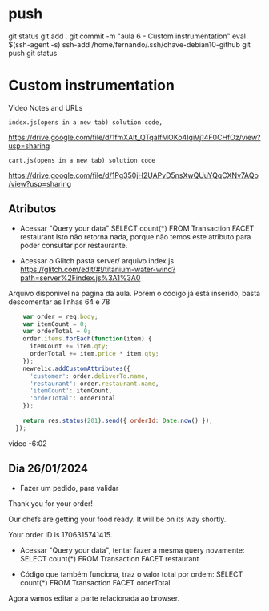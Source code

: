 
# ###################################################################################################################### 
# ###################################################################################################################### 
# ###################################################################################################################### 
#  push

git status
git add .
git commit -m "aula 6 - Custom instrumentation"
eval $(ssh-agent -s)
ssh-add /home/fernando/.ssh/chave-debian10-github
git push
git status



# ###################################################################################################################### 
# ###################################################################################################################### 
# ###################################################################################################################### 
# Custom instrumentation

Video Notes and URLs

    index.js(opens in a new tab) solution code, 
<https://drive.google.com/file/d/1fmXAlt_QTqaIfMOKo4IqiVj14F0CHfOz/view?usp=sharing>

    cart.js(opens in a new tab) solution code
<https://drive.google.com/file/d/1Pg350jH2UAPvD5nsXwQUuYQqCXNv7AQo/view?usp=sharing>




## Atributos

- Acessar "Query your data"
SELECT count(*) FROM Transaction FACET restaurant
Isto não retorna nada, porque não temos este atributo para poder consultar por restaurante.

- Acessar o Glitch
pasta server/
arquivo index.js
<https://glitch.com/edit/#!/titanium-water-wind?path=server%2Findex.js%3A1%3A0>

Arquivo disponivel na pagina da aula.
Porém o código já está inserido, basta descomentar as linhas 64 e 78

~~~~js
    var order = req.body;
    var itemCount = 0;
    var orderTotal = 0;
    order.items.forEach(function(item) { 
      itemCount += item.qty;
      orderTotal += item.price * item.qty;
    });
    newrelic.addCustomAttributes({
      'customer': order.deliverTo.name,
      'restaurant': order.restaurant.name,
      'itemCount': itemCount,
      'orderTotal': orderTotal
    });
    
    return res.status(201).send({ orderId: Date.now() });
  });
~~~~



video -6:02

## Dia 26/01/2024

- Fazer um pedido, para validar

Thank you for your order!

Our chefs are getting your food ready. It will be on its way shortly.

Your order ID is 1706315741415.




- Acessar "Query your data", tentar fazer a mesma query novamente:
SELECT count(*) FROM Transaction FACET restaurant


- Código que também funciona, traz o valor total por ordem:
SELECT count(*) FROM Transaction FACET orderTotal





Agora vamos editar a parte relacionada ao browser.

